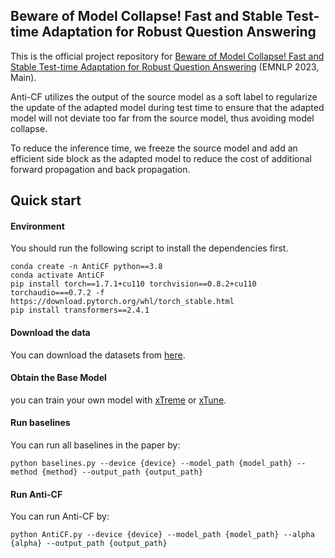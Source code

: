 ## Beware of Model Collapse! Fast and Stable Test-time Adaptation for Robust Question Answering

This is the official project repository for [Beware of Model Collapse! Fast and Stable Test-time Adaptation for Robust Question Answering](https://openreview.net/forum?id=BSApuhuM87) (EMNLP 2023, Main).

Anti-CF utilizes the output of the source model as a soft label to regularize the update of the adapted model during test time to ensure that the adapted model will not deviate too far from the source model, thus avoiding model collapse.  

To reduce the inference time, we freeze the source model and add an efficient side block as the adapted model to reduce the cost of additional forward propagation and back propagation.

## Quick start

#### Environment

You should run the following script to install the dependencies first.

```
conda create -n AntiCF python==3.8
conda activate AntiCF
pip install torch==1.7.1+cu110 torchvision==0.8.2+cu110 torchaudio===0.7.2 -f https://download.pytorch.org/whl/torch_stable.html
pip install transformers==2.4.1
```

#### Download the data

You can download the datasets from [here](https://huggingface.co/datasets/virtuous/ColdQA_warmup).

#### Obtain the Base Model

you can train your own model with [xTreme](https://github.com/google-research/xtreme) or [xTune](https://github.com/bozheng-hit/xTune).

#### Run baselines

You can run all baselines in the paper by:

```
python baselines.py --device {device} --model_path {model_path} --method {method} --output_path {output_path}
```

#### Run Anti-CF

You can run Anti-CF by:

```
python AntiCF.py --device {device} --model_path {model_path} --alpha {alpha} --output_path {output_path}
```



